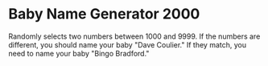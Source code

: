 # Baby Name Generator 2000
Randomly selects two numbers between 1000 and 9999. If the numbers are different, you should name your baby "Dave Coulier." If they match, you need to name your baby "Bingo Bradford."

